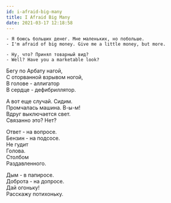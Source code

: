 ```yaml
---
id: i-afraid-big-many
title: I Afraid Big Many
date: 2021-03-17 12:18:58
---
```


```
- Я боюсь больших денег. Мне маленьких, но побольше.
- I'm afraid of big money. Give me a little money, but more.

- Ну, что? Принял товарный вид?
- Well? Have you a marketable look?
```

Бегу по Арбату нагой,  
С оторванной взрывом ногой,  
В голове - аллигатор  
В сердце - дефибриллятор.

А вот еще случай. Сидим.  
Промчалась машина. В-ы-м!  
Вдруг выключается свет.  
Связанно это? Нет?

Ответ - на вопросе.  
Бензин - на подсосе.  
Не гудит  
Голова.  
Столбом  
Раздавленного.

Дым - в папиросе.  
Доброта - на допросе.  
Дай огоньку!  
Расскажу потихоньку.
